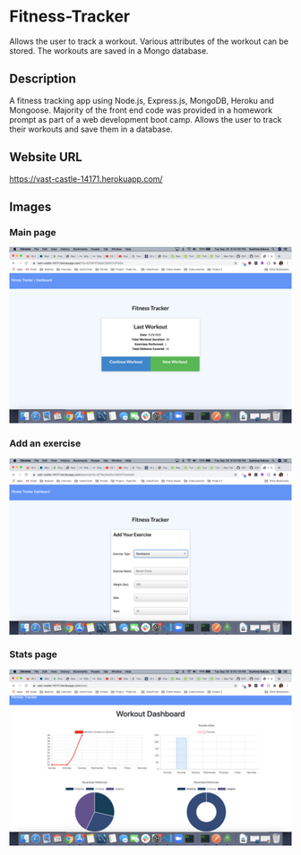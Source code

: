 # Fitness-Tracker

Allows the user to track a workout. Various attributes of the workout can be stored. The workouts are saved in a Mongo database.

## Description

A fitness tracking app using Node.js, Express.js, MongoDB, Heroku and Mongoose. Majority of the front end code was provided in a homework prompt as part of a web development boot camp. Allows the user to track their workouts and save them in a database.

## Website URL

https://vast-castle-14171.herokuapp.com/

## Images

### Main page

![alt text](/public/images/pic1.png)

### Add an exercise

![alt text](/public/images/pic2.png)

### Stats page

![alt text](/public/images/pic3.png)
